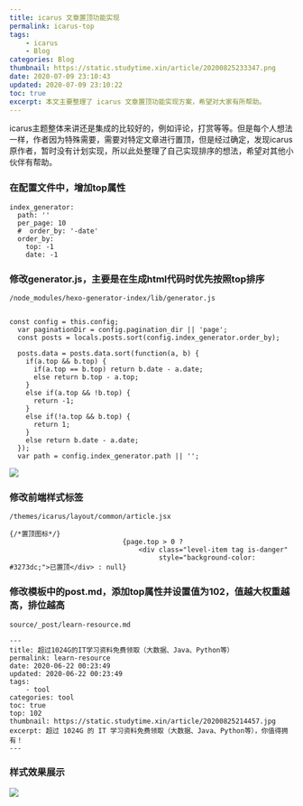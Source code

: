```yaml
---
title: icarus 文章置顶功能实现
permalink: icarus-top
tags: 
    - icarus
    - Blog
categories: Blog
thumbnail: https://static.studytime.xin/article/20200825233347.png
date: 2020-07-09 23:10:43
updated: 2020-07-09 23:10:22
toc: true
excerpt: 本文主要整理了 icarus 文章置顶功能实现方案，希望对大家有所帮助。
---
```


icarus主题整体来讲还是集成的比较好的，例如评论，打赏等等。但是每个人想法一样，作者因为特殊需要，需要对特定文章进行置顶，但是经过确定，发现icarus原作者，暂时没有计划实现，所以此处整理了自己实现排序的想法，希望对其他小伙伴有帮助。

### 在配置文件中，增加top属性
```
index_generator:
  path: ''
  per_page: 10
  #  order_by: '-date'
  order_by:
    top: -1
    date: -1
```

### 修改generator.js，主要是在生成html代码时优先按照top排序
```
/⁨node_modules⁩/hexo-generator-index⁩/lib⁩/generator.js


const config = this.config;
  var paginationDir = config.pagination_dir || 'page';
  const posts = locals.posts.sort(config.index_generator.order_by);
  
  posts.data = posts.data.sort(function(a, b) {
    if(a.top && b.top) {
      if(a.top == b.top) return b.date - a.date;
      else return b.top - a.top;
    }
    else if(a.top && !b.top) {
      return -1;
    }
    else if(!a.top && b.top) {
      return 1;
    }
    else return b.date - a.date;
  });
  var path = config.index_generator.path || '';
```

![](https://static.studytime.xin/article/20200825223623.png)


### 修改前端样式标签
```
/themes/icarus/layout/common/article.jsx

{/*置顶图标*/}
                            {page.top > 0 ?
                                <div class="level-item tag is-danger"
                                     style="background-color: #3273dc;">已置顶</div> : null}
```


### 修改模板中的post.md，添加top属性并设置值为102，值越大权重越高，排位越高
```
source/_post/learn-resource.md

---
title: 超过1024G的IT学习资料免费领取（大数据、Java、Python等）
permalink: learn-resource
date: 2020-06-22 00:23:49
updated: 2020-06-22 00:23:49
tags: 
    - tool
categories: tool
toc: true
top: 102
thumbnail: https://static.studytime.xin/article/20200825214457.jpg
excerpt: 超过 1024G 的 IT 学习资料免费领取（大数据、Java、Python等），你值得拥有！
---
```

### 样式效果展示
![](https://static.studytime.xin/article/20200825224535.png)



